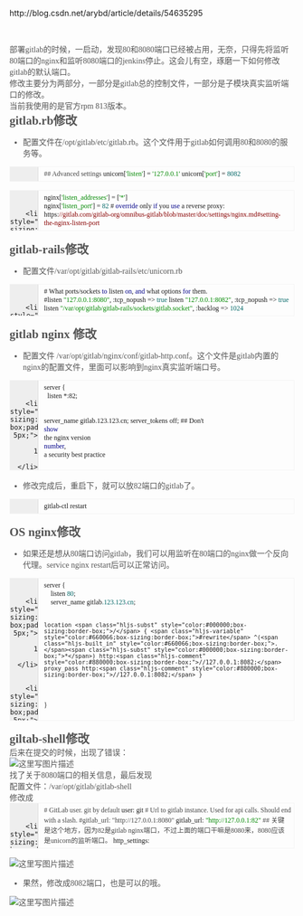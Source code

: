 <p>
	http://blog.csdn.net/arybd/article/details/54635295
</p>
<p>
	<br />
</p>
<p>
	<p style="margin-top:0px;margin-bottom:0px;padding:0px;color:#555555;font-family:&quot;font-size:15px;white-space:normal;background-color:#FFFFFF;">
		部署gitlab的时候，一启动，发现80和8080端口已经被占用，无奈，只得先将监听80端口的nginx和监听8080端口的jenkins停止。这会儿有空，琢磨一下如何修改gitlab的默认端口。
	</p>
	<p style="margin-top:0px;margin-bottom:0px;padding:0px;color:#555555;font-family:&quot;font-size:15px;white-space:normal;background-color:#FFFFFF;">
		修改主要分为两部分，一部分是gitlab总的控制文件，一部分是子模块真实监听端口的修改。
	</p>
	<p style="margin-top:0px;margin-bottom:0px;padding:0px;color:#555555;font-family:&quot;font-size:15px;white-space:normal;background-color:#FFFFFF;">
		当前我使用的是官方rpm 813版本。
	</p>
	<h2 id="gitlabrb修改" style="margin:0px;padding:0px;color:#555555;font-family:&quot;white-space:normal;background-color:#FFFFFF;">
		<a name="t0"></a><a name="t0"></a>gitlab.rb修改
	</h2>
	<ul style="color:#555555;font-family:&quot;font-size:15px;white-space:normal;background-color:#FFFFFF;">
		<li>
			配置文件在/opt/gitlab/etc/gitlab.rb。这个文件用于gitlab如何调用80和8080的服务等。
		</li>
	</ul>
<pre code_snippet_id="2142887" snippet_file_name="blog_20170120_1_5453288" class="prettyprint" name="code" style="white-space:nowrap;word-wrap:break-word;position:relative;overflow-y:hidden;overflow-x:auto;padding:5px 5px 5px 60px;border:1px solid rgba(128, 128, 128, 0.075);box-sizing:border-box;margin-top:0px;margin-bottom:1.1em;font-family:&quot;font-size:14px;line-height:1.45;word-break:break-all;color:#333333;border-radius:0px;widows:1;background-color:rgba(128, 128, 128, 0.047);"><code class="hljs vala has-numbering" style="display:block;padding:0px;background:transparent;color:inherit;box-sizing:border-box;font-family:&quot;white-space:pre;border-radius:0px;word-wrap:normal;"><span class="hljs-preprocessor" style="color:#444444;box-sizing:border-box;">## Advanced settings</span> unicorn[<span class="hljs-string" style="color:#008800;box-sizing:border-box;">'listen'</span>] = <span class="hljs-string" style="color:#008800;box-sizing:border-box;">'127.0.0.1'</span> unicorn[<span class="hljs-string" style="color:#008800;box-sizing:border-box;">'port'</span>] = <span class="hljs-number" style="color:#006666;box-sizing:border-box;">8082</span></code>
	<ul class="pre-numbering" style="box-sizing:border-box;position:absolute;width:50px;top:0px;left:0px;margin:0px;padding:6px 0px 40px;border-right:1px solid #DDDDDD;list-style:none;text-align:right;background-color:#EEEEEE;">
		
		<li style="box-sizing:border-box;padding:0px 5px;">
			1
		</li>

		<li style="box-sizing:border-box;padding:0px 5px;">
			2
		</li>

		<li style="box-sizing:border-box;padding:0px 5px;">
			3
		</li>

	</ul>

	<ul class="pre-numbering" style="box-sizing:border-box;position:absolute;width:50px;top:0px;left:0px;margin:0px;padding:6px 0px 40px;border-right:1px solid #DDDDDD;list-style:none;text-align:right;background-color:#EEEEEE;">
		
		<li style="box-sizing:border-box;padding:0px 5px;">
			1
		</li>

		<li style="box-sizing:border-box;padding:0px 5px;">
			2
		</li>

		<li style="box-sizing:border-box;padding:0px 5px;">
			3
		</li>

	</ul>
</pre>
<pre code_snippet_id="2142887" snippet_file_name="blog_20170120_2_6521893" class="prettyprint" name="code" style="white-space:nowrap;word-wrap:break-word;position:relative;overflow-y:hidden;overflow-x:auto;padding:5px 5px 5px 60px;border:1px solid rgba(128, 128, 128, 0.075);box-sizing:border-box;margin-top:0px;margin-bottom:1.1em;font-family:&quot;font-size:14px;line-height:1.45;word-break:break-all;color:#333333;border-radius:0px;widows:1;background-color:rgba(128, 128, 128, 0.047);"><code class="hljs actionscript has-numbering" style="display:block;padding:0px;background:transparent;color:inherit;box-sizing:border-box;font-family:&quot;white-space:pre;border-radius:0px;word-wrap:normal;">nginx[<span class="hljs-string" style="color:#008800;box-sizing:border-box;">'listen_addresses'</span>] = [<span class="hljs-string" style="color:#008800;box-sizing:border-box;">'*'</span>]
nginx[<span class="hljs-string" style="color:#008800;box-sizing:border-box;">'listen_port'</span>] = <span class="hljs-number" style="color:#006666;box-sizing:border-box;">82</span> # <span class="hljs-keyword" style="color:#000088;box-sizing:border-box;">override</span> only <span class="hljs-keyword" style="color:#000088;box-sizing:border-box;">if</span> you <span class="hljs-keyword" style="color:#000088;box-sizing:border-box;">use</span> a reverse proxy: https:<span class="hljs-comment" style="color:#880000;box-sizing:border-box;">//gitlab.com/gitlab-org/omnibus-gitlab/blob/master/doc/settings/nginx.md#setting-the-nginx-listen-port</span></code>
	<ul class="pre-numbering" style="box-sizing:border-box;position:absolute;width:50px;top:0px;left:0px;margin:0px;padding:6px 0px 40px;border-right:1px solid #DDDDDD;list-style:none;text-align:right;background-color:#EEEEEE;">
		
		<li style="box-sizing:border-box;padding:0px 5px;">
			1
		</li>

		<li style="box-sizing:border-box;padding:0px 5px;">
			2
		</li>

	</ul>

	<ul class="pre-numbering" style="box-sizing:border-box;position:absolute;width:50px;top:0px;left:0px;margin:0px;padding:6px 0px 40px;border-right:1px solid #DDDDDD;list-style:none;text-align:right;background-color:#EEEEEE;">
		
		<li style="box-sizing:border-box;padding:0px 5px;">
			1
		</li>

		<li style="box-sizing:border-box;padding:0px 5px;">
			2
		</li>

	</ul>
</pre>
	<h2 id="gitlab-rails修改" style="margin:0px;padding:0px;color:#555555;font-family:&quot;white-space:normal;background-color:#FFFFFF;">
		<a name="t1"></a><a name="t1"></a>gitlab-rails修改
	</h2>
	<ul style="color:#555555;font-family:&quot;font-size:15px;white-space:normal;background-color:#FFFFFF;">
		<li>
			配置文件/var/opt/gitlab/gitlab-rails/etc/unicorn.rb
		</li>
	</ul>
<pre code_snippet_id="2142887" snippet_file_name="blog_20170120_3_523082" class="prettyprint" name="code" style="white-space:nowrap;word-wrap:break-word;position:relative;overflow-y:hidden;overflow-x:auto;padding:5px 5px 5px 60px;border:1px solid rgba(128, 128, 128, 0.075);box-sizing:border-box;margin-top:0px;margin-bottom:1.1em;font-family:&quot;font-size:14px;line-height:1.45;word-break:break-all;color:#333333;border-radius:0px;widows:1;background-color:rgba(128, 128, 128, 0.047);"><code class="hljs vbscript has-numbering" style="display:block;padding:0px;background:transparent;color:inherit;box-sizing:border-box;font-family:&quot;white-space:pre;border-radius:0px;word-wrap:normal;"># What ports/sockets <span class="hljs-keyword" style="color:#000088;box-sizing:border-box;">to</span> listen <span class="hljs-keyword" style="color:#000088;box-sizing:border-box;">on</span>, <span class="hljs-keyword" style="color:#000088;box-sizing:border-box;">and</span> what options <span class="hljs-keyword" style="color:#000088;box-sizing:border-box;">for</span> them.
#listen <span class="hljs-string" style="color:#008800;box-sizing:border-box;">"127.0.0.1:8080"</span>, :tcp_nopush =&gt; <span class="hljs-literal" style="color:#006666;box-sizing:border-box;">true</span> listen <span class="hljs-string" style="color:#008800;box-sizing:border-box;">"127.0.0.1:8082"</span>, :tcp_nopush =&gt; <span class="hljs-literal" style="color:#006666;box-sizing:border-box;">true</span> listen <span class="hljs-string" style="color:#008800;box-sizing:border-box;">"/var/opt/gitlab/gitlab-rails/sockets/gitlab.socket"</span>, :backlog =&gt; <span class="hljs-number" style="color:#006666;box-sizing:border-box;">1024</span> </code>
	<ul class="pre-numbering" style="box-sizing:border-box;position:absolute;width:50px;top:0px;left:0px;margin:0px;padding:6px 0px 40px;border-right:1px solid #DDDDDD;list-style:none;text-align:right;background-color:#EEEEEE;">
		
		<li style="box-sizing:border-box;padding:0px 5px;">
			1
		</li>

		<li style="box-sizing:border-box;padding:0px 5px;">
			2
		</li>

		<li style="box-sizing:border-box;padding:0px 5px;">
			3
		</li>

		<li style="box-sizing:border-box;padding:0px 5px;">
			4
		</li>

		<li style="box-sizing:border-box;padding:0px 5px;">
			5
		</li>

	</ul>

	<ul class="pre-numbering" style="box-sizing:border-box;position:absolute;width:50px;top:0px;left:0px;margin:0px;padding:6px 0px 40px;border-right:1px solid #DDDDDD;list-style:none;text-align:right;background-color:#EEEEEE;">
		
		<li style="box-sizing:border-box;padding:0px 5px;">
			1
		</li>

		<li style="box-sizing:border-box;padding:0px 5px;">
			2
		</li>

		<li style="box-sizing:border-box;padding:0px 5px;">
			3
		</li>

		<li style="box-sizing:border-box;padding:0px 5px;">
			4
		</li>

		<li style="box-sizing:border-box;padding:0px 5px;">
			5
		</li>

	</ul>
</pre>
	<h2 id="gitlab-nginx-修改" style="margin:0px;padding:0px;color:#555555;font-family:&quot;white-space:normal;background-color:#FFFFFF;">
		<a name="t2"></a><a name="t2"></a>gitlab nginx 修改
	</h2>
	<ul style="color:#555555;font-family:&quot;font-size:15px;white-space:normal;background-color:#FFFFFF;">
		<li>
			配置文件 /var/opt/gitlab/nginx/conf/gitlab-http.conf。这个文件是gitlab内置的nginx的配置文件，里面可以影响到nginx真实监听端口号。
		</li>
	</ul>
<pre code_snippet_id="2142887" snippet_file_name="blog_20170120_4_304931" class="prettyprint" name="code" style="white-space:nowrap;word-wrap:break-word;position:relative;overflow-y:hidden;overflow-x:auto;padding:5px 5px 5px 60px;border:1px solid rgba(128, 128, 128, 0.075);box-sizing:border-box;margin-top:0px;margin-bottom:1.1em;font-family:&quot;font-size:14px;line-height:1.45;word-break:break-all;color:#333333;border-radius:0px;widows:1;background-color:rgba(128, 128, 128, 0.047);"><code class="hljs sql has-numbering" style="display:block;padding:0px;background:transparent;color:inherit;box-sizing:border-box;font-family:&quot;white-space:pre;border-radius:0px;word-wrap:normal;">server {
  listen *:82;

  server_name gitlab.123.123.cn;
  server_tokens off; ## Don't <span class="hljs-operator" style="box-sizing:border-box;"><span class="hljs-keyword" style="color:#000088;box-sizing:border-box;">show</span> the nginx version <span class="hljs-keyword" style="color:#000088;box-sizing:border-box;">number</span>, a security best practice</span></code>
	<ul class="pre-numbering" style="box-sizing:border-box;position:absolute;width:50px;top:0px;left:0px;margin:0px;padding:6px 0px 40px;border-right:1px solid #DDDDDD;list-style:none;text-align:right;background-color:#EEEEEE;">
		
		<li style="box-sizing:border-box;padding:0px 5px;">
			1
		</li>

		<li style="box-sizing:border-box;padding:0px 5px;">
			2
		</li>

		<li style="box-sizing:border-box;padding:0px 5px;">
			3
		</li>

		<li style="box-sizing:border-box;padding:0px 5px;">
			4
		</li>

		<li style="box-sizing:border-box;padding:0px 5px;">
			5
		</li>

	</ul>

	<ul class="pre-numbering" style="box-sizing:border-box;position:absolute;width:50px;top:0px;left:0px;margin:0px;padding:6px 0px 40px;border-right:1px solid #DDDDDD;list-style:none;text-align:right;background-color:#EEEEEE;">
		
		<li style="box-sizing:border-box;padding:0px 5px;">
			1
		</li>

		<li style="box-sizing:border-box;padding:0px 5px;">
			2
		</li>

		<li style="box-sizing:border-box;padding:0px 5px;">
			3
		</li>

		<li style="box-sizing:border-box;padding:0px 5px;">
			4
		</li>

		<li style="box-sizing:border-box;padding:0px 5px;">
			5
		</li>

	</ul>
</pre>
	<ul style="color:#555555;font-family:&quot;font-size:15px;white-space:normal;background-color:#FFFFFF;">
		<li>
			修改完成后，重启下，就可以放82端口的gitlab了。
		</li>
	</ul>
<pre code_snippet_id="2142887" snippet_file_name="blog_20170120_5_2910679" class="prettyprint" name="code" style="white-space:nowrap;word-wrap:break-word;position:relative;overflow-y:hidden;overflow-x:auto;padding:5px 5px 5px 60px;border:1px solid rgba(128, 128, 128, 0.075);box-sizing:border-box;margin-top:0px;margin-bottom:1.1em;font-family:&quot;font-size:14px;line-height:1.45;word-break:break-all;color:#333333;border-radius:0px;widows:1;background-color:rgba(128, 128, 128, 0.047);"><code class="hljs lasso has-numbering" style="display:block;padding:0px;background:transparent;color:inherit;box-sizing:border-box;font-family:&quot;white-space:pre;border-radius:0px;word-wrap:normal;">gitlab<span class="hljs-attribute" style="box-sizing:border-box;">-ctl</span> restart</code>
	<ul class="pre-numbering" style="box-sizing:border-box;position:absolute;width:50px;top:0px;left:0px;margin:0px;padding:6px 0px 40px;border-right:1px solid #DDDDDD;list-style:none;text-align:right;background-color:#EEEEEE;">
		
		<li style="box-sizing:border-box;padding:0px 5px;">
			1
		</li>

	</ul>

	<ul class="pre-numbering" style="box-sizing:border-box;position:absolute;width:50px;top:0px;left:0px;margin:0px;padding:6px 0px 40px;border-right:1px solid #DDDDDD;list-style:none;text-align:right;background-color:#EEEEEE;">
		
		<li style="box-sizing:border-box;padding:0px 5px;">
			1
		</li>

	</ul>
</pre>
	<h2 id="os-nginx修改" style="margin:0px;padding:0px;color:#555555;font-family:&quot;white-space:normal;background-color:#FFFFFF;">
		<a name="t3"></a><a name="t3"></a>OS nginx修改
	</h2>
	<ul style="color:#555555;font-family:&quot;font-size:15px;white-space:normal;background-color:#FFFFFF;">
		<li>
			如果还是想从80端口访问gitlab，我们可以用监听在80端口的nginx做一个反向代理。service nginx restart后可以正常访问。
		</li>
	</ul>
<pre code_snippet_id="2142887" snippet_file_name="blog_20170120_6_7468274" class="prettyprint" name="code" style="white-space:nowrap;word-wrap:break-word;position:relative;overflow-y:hidden;overflow-x:auto;padding:5px 5px 5px 60px;border:1px solid rgba(128, 128, 128, 0.075);box-sizing:border-box;margin-top:0px;margin-bottom:1.1em;font-family:&quot;font-size:14px;line-height:1.45;word-break:break-all;color:#333333;border-radius:0px;widows:1;background-color:rgba(128, 128, 128, 0.047);"><code class="hljs lasso has-numbering" style="display:block;padding:0px;background:transparent;color:inherit;box-sizing:border-box;font-family:&quot;white-space:pre;border-radius:0px;word-wrap:normal;">server {
    listen <span class="hljs-number" style="color:#006666;box-sizing:border-box;">80</span>;
    server_name gitlab<span class="hljs-number" style="color:#006666;box-sizing:border-box;">.123</span><span class="hljs-number" style="color:#006666;box-sizing:border-box;">.123</span><span class="hljs-built_in" style="color:#660066;box-sizing:border-box;">.</span><span class="hljs-literal" style="color:#006666;box-sizing:border-box;">cn</span>;

    location <span class="hljs-subst" style="color:#000000;box-sizing:border-box;">/</span> { <span class="hljs-variable" style="color:#660066;box-sizing:border-box;">#rewrite</span> ^(<span class="hljs-built_in" style="color:#660066;box-sizing:border-box;">.</span><span class="hljs-subst" style="color:#000000;box-sizing:border-box;">*</span>) http:<span class="hljs-comment" style="color:#880000;box-sizing:border-box;">//127.0.0.1:8082;</span> proxy_pass http:<span class="hljs-comment" style="color:#880000;box-sizing:border-box;">//127.0.0.1:8082;</span> }
}</code>
	<ul class="pre-numbering" style="box-sizing:border-box;position:absolute;width:50px;top:0px;left:0px;margin:0px;padding:6px 0px 40px;border-right:1px solid #DDDDDD;list-style:none;text-align:right;background-color:#EEEEEE;">
		
		<li style="box-sizing:border-box;padding:0px 5px;">
			1
		</li>

		<li style="box-sizing:border-box;padding:0px 5px;">
			2
		</li>

		<li style="box-sizing:border-box;padding:0px 5px;">
			3
		</li>

		<li style="box-sizing:border-box;padding:0px 5px;">
			4
		</li>

		<li style="box-sizing:border-box;padding:0px 5px;">
			5
		</li>

		<li style="box-sizing:border-box;padding:0px 5px;">
			6
		</li>

		<li style="box-sizing:border-box;padding:0px 5px;">
			7
		</li>

		<li style="box-sizing:border-box;padding:0px 5px;">
			8
		</li>

		<li style="box-sizing:border-box;padding:0px 5px;">
			9
		</li>

	</ul>

	<ul class="pre-numbering" style="box-sizing:border-box;position:absolute;width:50px;top:0px;left:0px;margin:0px;padding:6px 0px 40px;border-right:1px solid #DDDDDD;list-style:none;text-align:right;background-color:#EEEEEE;">
		
		<li style="box-sizing:border-box;padding:0px 5px;">
			1
		</li>

		<li style="box-sizing:border-box;padding:0px 5px;">
			2
		</li>

		<li style="box-sizing:border-box;padding:0px 5px;">
			3
		</li>

		<li style="box-sizing:border-box;padding:0px 5px;">
			4
		</li>

		<li style="box-sizing:border-box;padding:0px 5px;">
			5
		</li>

		<li style="box-sizing:border-box;padding:0px 5px;">
			6
		</li>

		<li style="box-sizing:border-box;padding:0px 5px;">
			7
		</li>

		<li style="box-sizing:border-box;padding:0px 5px;">
			8
		</li>

		<li style="box-sizing:border-box;padding:0px 5px;">
			9
		</li>

	</ul>
</pre>
	<h2 id="giltab-shell修改" style="margin:0px;padding:0px;color:#555555;font-family:&quot;white-space:normal;background-color:#FFFFFF;">
		<a name="t4"></a><a name="t4"></a>giltab-shell修改
	</h2>
	<p style="margin-top:0px;margin-bottom:0px;padding:0px;color:#555555;font-family:&quot;font-size:15px;white-space:normal;background-color:#FFFFFF;">
		后来在提交的时候，出现了错误：
	</p>
	<p style="margin-top:0px;margin-bottom:0px;padding:0px;color:#555555;font-family:&quot;font-size:15px;white-space:normal;background-color:#FFFFFF;">
		<img title="" alt="这里写图片描述" src="http://img.blog.csdn.net/20161031103029328" style="border-width:initial;border-style:none;max-width:602px;max-height:100%;height:auto;" />
	</p>
	<p style="margin-top:0px;margin-bottom:0px;padding:0px;color:#555555;font-family:&quot;font-size:15px;white-space:normal;background-color:#FFFFFF;">
		找了关于8080端口的相关信息，最后发现
	</p>
	<p style="margin-top:0px;margin-bottom:0px;padding:0px;color:#555555;font-family:&quot;font-size:15px;white-space:normal;background-color:#FFFFFF;">
		配置文件：/var/opt/gitlab/gitlab-shell
	</p>
	<p style="margin-top:0px;margin-bottom:0px;padding:0px;color:#555555;font-family:&quot;font-size:15px;white-space:normal;background-color:#FFFFFF;">
		修改成
	</p>
<pre code_snippet_id="2142887" snippet_file_name="blog_20170120_7_5613921" class="prettyprint" name="code" style="white-space:nowrap;word-wrap:break-word;position:relative;overflow-y:hidden;overflow-x:auto;padding:5px 5px 5px 60px;border:1px solid rgba(128, 128, 128, 0.075);box-sizing:border-box;margin-top:0px;margin-bottom:1.1em;font-family:&quot;font-size:14px;line-height:1.45;word-break:break-all;color:#333333;border-radius:0px;widows:1;background-color:rgba(128, 128, 128, 0.047);"><code class="hljs avrasm has-numbering" style="display:block;padding:0px;background:transparent;color:inherit;box-sizing:border-box;font-family:&quot;white-space:pre;border-radius:0px;word-wrap:normal;"><span class="hljs-preprocessor" style="color:#444444;box-sizing:border-box;"># GitLab user. git by default</span> <span class="hljs-label" style="box-sizing:border-box;">user:</span> git <span class="hljs-preprocessor" style="color:#444444;box-sizing:border-box;"># Url to gitlab instance. Used for api calls. Should end with a slash.</span> <span class="hljs-preprocessor" style="color:#444444;box-sizing:border-box;">#gitlab_url: "http://127.0.0.1:8080"</span> <span class="hljs-label" style="box-sizing:border-box;">gitlab_url:</span> <span class="hljs-string" style="color:#008800;box-sizing:border-box;">"http://127.0.0.1:82"</span> <span class="hljs-preprocessor" style="color:#444444;box-sizing:border-box;">## 关键是这个地方，因为82是gitlab nginx端口，不过上面的端口干嘛是8080来，8080应该是unicorn的监听端口。</span> <span class="hljs-label" style="box-sizing:border-box;">http_settings:</span></code>
	<ul class="pre-numbering" style="box-sizing:border-box;position:absolute;width:50px;top:0px;left:0px;margin:0px;padding:6px 0px 40px;border-right:1px solid #DDDDDD;list-style:none;text-align:right;background-color:#EEEEEE;">
		
		<li style="box-sizing:border-box;padding:0px 5px;">
			1
		</li>

		<li style="box-sizing:border-box;padding:0px 5px;">
			2
		</li>

		<li style="box-sizing:border-box;padding:0px 5px;">
			3
		</li>

		<li style="box-sizing:border-box;padding:0px 5px;">
			4
		</li>

		<li style="box-sizing:border-box;padding:0px 5px;">
			5
		</li>

		<li style="box-sizing:border-box;padding:0px 5px;">
			6
		</li>

		<li style="box-sizing:border-box;padding:0px 5px;">
			7
		</li>

		<li style="box-sizing:border-box;padding:0px 5px;">
			8
		</li>

	</ul>

	<ul class="pre-numbering" style="box-sizing:border-box;position:absolute;width:50px;top:0px;left:0px;margin:0px;padding:6px 0px 40px;border-right:1px solid #DDDDDD;list-style:none;text-align:right;background-color:#EEEEEE;">
		
		<li style="box-sizing:border-box;padding:0px 5px;">
			1
		</li>

		<li style="box-sizing:border-box;padding:0px 5px;">
			2
		</li>

		<li style="box-sizing:border-box;padding:0px 5px;">
			3
		</li>

		<li style="box-sizing:border-box;padding:0px 5px;">
			4
		</li>

		<li style="box-sizing:border-box;padding:0px 5px;">
			5
		</li>

		<li style="box-sizing:border-box;padding:0px 5px;">
			6
		</li>

		<li style="box-sizing:border-box;padding:0px 5px;">
			7
		</li>

		<li style="box-sizing:border-box;padding:0px 5px;">
			8
		</li>

	</ul>
</pre>
	<p style="margin-top:0px;margin-bottom:0px;padding:0px;color:#555555;font-family:&quot;font-size:15px;white-space:normal;background-color:#FFFFFF;">
		<img title="" alt="这里写图片描述" src="http://img.blog.csdn.net/20161031103049398" style="border-width:initial;border-style:none;max-width:602px;max-height:100%;height:auto;" />
	</p>
	<ul style="color:#555555;font-family:&quot;font-size:15px;white-space:normal;background-color:#FFFFFF;">
		<li>
			果然，修改成8082端口，也是可以的哦。
		</li>
	</ul>
	<p style="margin-top:0px;margin-bottom:0px;padding:0px;color:#555555;font-family:&quot;font-size:15px;white-space:normal;background-color:#FFFFFF;">
		<img title="" alt="这里写图片描述" src="http://img.blog.csdn.net/20161031103401824" style="border-width:initial;border-style:none;max-width:602px;max-height:100%;height:auto;" />
	</p>
</p>